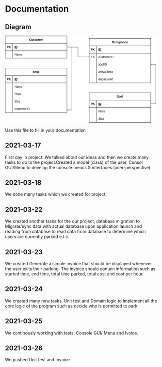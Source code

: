 # Documentation

## Diagram
![Diagram](Diagram.png)

Use this file to fill in your documentation

## 2021-03-17

First day in project. We talked about our ideas and then we create many tasks to do to the project.Created a model (class) of the user, Consol GUI/Menu to develop the console menus & interfaces (user-perspective).

## 2021-03-18
We done many tasks which we created for project. 

## 2021-03-22

We created another tasks for the our project, database migration to Migrate/sync data with actual database upon application launch and reading from database to read data from database to determine which users are currently parked e.t.c.

## 2021-03-23

We created Generate a simple invoice that should be displayed whenever the user exits their parking. The invoice should contain information such as started time, end time, total time parked, total cost and cost per hour.

## 2021-03-24
We created many new tasks, Unit test and Domain logic to implement all the core logic of the program such as decide who is permitted to park

## 2021-03-25
We continously working with tests, Console GUI/ Menu and Ivoice.

## 2021-03-26
We pushed Unit test and Invoice.


